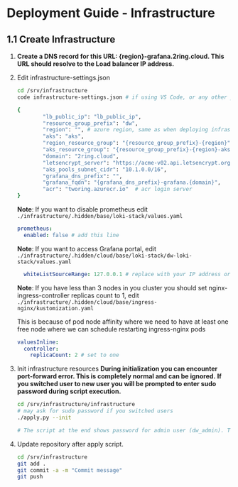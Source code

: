 # Deployment Guide - Infrastructure

## 1.1 Create Infrastructure

1. **Create a DNS record for this URL: {region}-grafana.2ring.cloud. This URL should resolve to the Load balancer IP address.**
2. Edit  infrastructure-settings.json

    ```bash
    cd /srv/infrastructure
    code infrastructure-settings.json # if using VS Code, or any other preferred editor

    {
            "lb_public_ip": "lb_public_ip",
            "resource_group_prefix": "dw",
            "region": "", # azure region, same as when deploying infrastructure
            "aks": "aks",
            "region_resource_group": "{resource_group_prefix}-{region}",
            "aks_resource_group": "{resource_group_prefix}-{region}-aks-1",
            "domain": "2ring.cloud",
            "letsencrypt_server": "https://acme-v02.api.letsencrypt.org/directory",
            "aks_pools_subnet_cidr": "10.1.0.0/16",
            "grafana_dns_prefix": "",
            "grafana_fqdn": "{grafana_dns_prefix}-grafana.{domain}",
            "acr": "tworing.azurecr.io"  # acr login server
    }
    ```

    **Note**:  If you want to disable prometheus edit `./infrastructure/.hidden/base/loki-stack/values.yaml`

    ```yaml
    prometheus:
      enabled: false # add this line
    ```

    **Note**: If you want to access Grafana portal, edit `./infrastructure/.hidden/cloud/base/loki-stack/dw-loki-stack/values.yaml`

    ```yaml
      whiteListSourceRange: 127.0.0.1 # replace with your IP address or CIDR range
    ```

    **Note**: If you have less than 3 nodes in you cluster you should set nginx-ingress-controller replicas count to 1,
    edit `./infrastructure/.hidden/cloud/base/ingress-nginx/kustomization.yaml`

    This is because of pod node affinity where we need to have at least one free node where we can schedule restarting ingress-nginx pods

    ```yaml
    valuesInline:
      controller:
        replicaCount: 2 # set to one
    ```

3. Init infrastructure resources
**During initialization you can encounter port-forward error. This is completely normal and can be ignored.**
**If you switched user to new user you will be prompted to enter sudo password during script execution.**

    ```bash
    cd /srv/infrastructure/infrastructure
    # may ask for sudo password if you switched users
    ./apply.py --init

    # The script at the end shows password for admin user (dw_admin). This password must be stored in a safe place
    ```

4. Update repository after apply script.

    ```bash
    cd /srv/infrastructure
    git add .
    git commit -a -m "Commit message"
    git push
    ```
